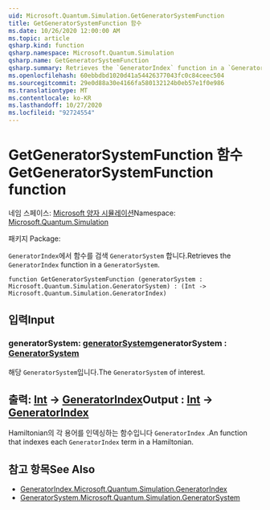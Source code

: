 ```yaml
---
uid: Microsoft.Quantum.Simulation.GetGeneratorSystemFunction
title: GetGeneratorSystemFunction 함수
ms.date: 10/26/2020 12:00:00 AM
ms.topic: article
qsharp.kind: function
qsharp.namespace: Microsoft.Quantum.Simulation
qsharp.name: GetGeneratorSystemFunction
qsharp.summary: Retrieves the `GeneratorIndex` function in a `GeneratorSystem`.
ms.openlocfilehash: 60ebbdbd1020d41a54426377043fc0c84ceec504
ms.sourcegitcommit: 29e0d88a30e4166fa580132124b0eb57e1f0e986
ms.translationtype: MT
ms.contentlocale: ko-KR
ms.lasthandoff: 10/27/2020
ms.locfileid: "92724554"
---
```

# <a name="getgeneratorsystemfunction-function"></a><span data-ttu-id="44446-102">GetGeneratorSystemFunction 함수</span><span class="sxs-lookup"><span data-stu-id="44446-102">GetGeneratorSystemFunction function</span></span>

<span data-ttu-id="44446-103">네임 스페이스: [Microsoft 양자 시뮬레이션](xref:Microsoft.Quantum.Simulation)</span><span class="sxs-lookup"><span data-stu-id="44446-103">Namespace: [Microsoft.Quantum.Simulation](xref:Microsoft.Quantum.Simulation)</span></span>

<span data-ttu-id="44446-104">패키지 [](https://nuget.org/packages/)</span><span class="sxs-lookup"><span data-stu-id="44446-104">Package: [](https://nuget.org/packages/)</span></span>


<span data-ttu-id="44446-105">`GeneratorIndex`에서 함수를 검색 `GeneratorSystem` 합니다.</span><span class="sxs-lookup"><span data-stu-id="44446-105">Retrieves the `GeneratorIndex` function in a `GeneratorSystem`.</span></span>

```qsharp
function GetGeneratorSystemFunction (generatorSystem : Microsoft.Quantum.Simulation.GeneratorSystem) : (Int -> Microsoft.Quantum.Simulation.GeneratorIndex)
```


## <a name="input"></a><span data-ttu-id="44446-106">입력</span><span class="sxs-lookup"><span data-stu-id="44446-106">Input</span></span>

### <a name="generatorsystem--generatorsystem"></a><span data-ttu-id="44446-107">generatorSystem: [generatorSystem](xref:Microsoft.Quantum.Simulation.GeneratorSystem)</span><span class="sxs-lookup"><span data-stu-id="44446-107">generatorSystem : [GeneratorSystem](xref:Microsoft.Quantum.Simulation.GeneratorSystem)</span></span>

<span data-ttu-id="44446-108">해당 `GeneratorSystem`입니다.</span><span class="sxs-lookup"><span data-stu-id="44446-108">The `GeneratorSystem` of interest.</span></span>



## <a name="output--int---generatorindex"></a><span data-ttu-id="44446-109">출력: [Int](xref:microsoft.quantum.lang-ref.int) -> [GeneratorIndex](xref:Microsoft.Quantum.Simulation.GeneratorIndex)</span><span class="sxs-lookup"><span data-stu-id="44446-109">Output : [Int](xref:microsoft.quantum.lang-ref.int) -> [GeneratorIndex](xref:Microsoft.Quantum.Simulation.GeneratorIndex)</span></span>

<span data-ttu-id="44446-110">Hamiltonian의 각 용어를 인덱싱하는 함수입니다 `GeneratorIndex` .</span><span class="sxs-lookup"><span data-stu-id="44446-110">An function that indexes each `GeneratorIndex` term in a Hamiltonian.</span></span>

## <a name="see-also"></a><span data-ttu-id="44446-111">참고 항목</span><span class="sxs-lookup"><span data-stu-id="44446-111">See Also</span></span>

- [<span data-ttu-id="44446-112">GeneratorIndex.</span><span class="sxs-lookup"><span data-stu-id="44446-112">Microsoft.Quantum.Simulation.GeneratorIndex</span></span>](xref:Microsoft.Quantum.Simulation.GeneratorIndex)
- [<span data-ttu-id="44446-113">GeneratorSystem.</span><span class="sxs-lookup"><span data-stu-id="44446-113">Microsoft.Quantum.Simulation.GeneratorSystem</span></span>](xref:Microsoft.Quantum.Simulation.GeneratorSystem)